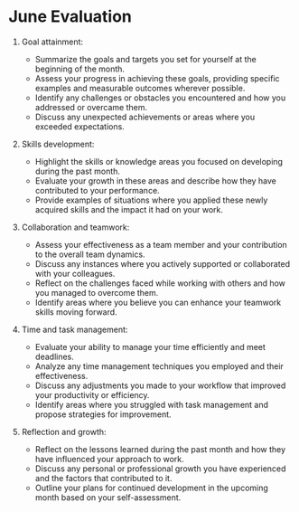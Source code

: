 # June Evaluation

1. Goal attainment:
   - Summarize the goals and targets you set for yourself at the beginning of the month.
   - Assess your progress in achieving these goals, providing specific examples and measurable outcomes wherever possible.
   - Identify any challenges or obstacles you encountered and how you addressed or overcame them.
   - Discuss any unexpected achievements or areas where you exceeded expectations.

2. Skills development:
   - Highlight the skills or knowledge areas you focused on developing during the past month.
   - Evaluate your growth in these areas and describe how they have contributed to your performance.
   - Provide examples of situations where you applied these newly acquired skills and the impact it had on your work.

3. Collaboration and teamwork:
   - Assess your effectiveness as a team member and your contribution to the overall team dynamics.
   - Discuss any instances where you actively supported or collaborated with your colleagues.
   - Reflect on the challenges faced while working with others and how you managed to overcome them.
   - Identify areas where you believe you can enhance your teamwork skills moving forward.

4. Time and task management:
   - Evaluate your ability to manage your time efficiently and meet deadlines.
   - Analyze any time management techniques you employed and their effectiveness.
   - Discuss any adjustments you made to your workflow that improved your productivity or efficiency.
   - Identify areas where you struggled with task management and propose strategies for improvement.

5. Reflection and growth:
   - Reflect on the lessons learned during the past month and how they have influenced your approach to work.
   - Discuss any personal or professional growth you have experienced and the factors that contributed to it.
   - Outline your plans for continued development in the upcoming month based on your self-assessment.
